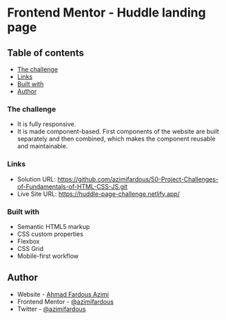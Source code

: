 # Frontend Mentor - Huddle landing page

## Table of contents

  - [The challenge](#the-challenge)
  - [Links](#links)
  - [Built with](#built-with)
  - [Author](#author)

### The challenge

- It is fully responsive.
- It is made component-based. First components of the website are built separately and then combined, which makes the component reusable and maintainable.


### Links

- Solution URL: https://github.com/azimifardous/50-Project-Challenges-of-Fundamentals-of-HTML-CSS-JS.git
- Live Site URL: https://huddle-page-challenge.netlify.app/

### Built with

- Semantic HTML5 markup
- CSS custom properties
- Flexbox
- CSS Grid
- Mobile-first workflow


## Author

- Website - [Ahmad Fardous Azimi](https://aiz-website.netlify.app/)
- Frontend Mentor - [@azimifardous](https://www.frontendmentor.io/profile/azimifardous)
- Twitter - [@azimifardous](https://www.twitter.com/azimifardous)

